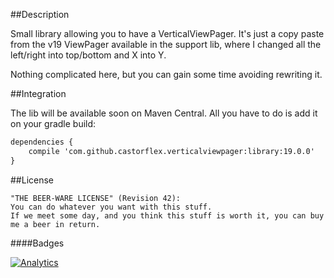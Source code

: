 ##Description

Small library allowing you to have a VerticalViewPager. It's just a copy paste from the v19 ViewPager available in the support lib, where I changed all the left/right into top/bottom and X into Y.

Nothing complicated here, but you can gain some time avoiding rewriting it. 

##Integration

The lib will be available soon on Maven Central. All you have to do is add it on your gradle build:

```xml
dependencies {
    compile 'com.github.castorflex.verticalviewpager:library:19.0.0'
}
```

##License

```
"THE BEER-WARE LICENSE" (Revision 42):
You can do whatever you want with this stuff.
If we meet some day, and you think this stuff is worth it, you can buy me a beer in return.
```

####Badges

[![Analytics](https://ga-beacon.appspot.com/UA-32954204-2/SmoothProgressBar/readme)](https://github.com/igrigorik/ga-beacon)
